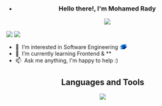 - <h3 align="center">
      Hello there!, I'm Mohamed Rady
  </h3>
  <p align="center">
      <a href="https://github.com/DenverCoder1/readme-typing-svg"><img
              src="https://readme-typing-svg.herokuapp.com/?lines=Front%20End%20Developer;Software%20Engineer;Always%20learning%20.%20.%20.&font=Fira%20Code&center=true&width=440&height=45&color=f75c7e&vCenter=true&size=22"></a>
  </p>

[![](https://img.shields.io/badge/website-000000?style=for-the-badge&logo=About&logoColor=red)](https://portfolio-mohamed-radys-projects-b9f427a8.vercel.app/)
[![](https://img.shields.io/badge/LinkedIn-0077B5?style=for-the-badge&logo=linkedin&logoColor=white)](https://www.linkedin.com/in/mohamed-rady-504192289)

- :office: &nbsp;I’m interested in Software Engineering <img src="./assets/logos/Instabug-Logo.png" width="20"
    draggable="false"></img>
- :seedling: &nbsp;I’m currently learning Frontend & \*\*
- :mailbox: &nbsp;Ask me anything, I'm happy to help :)

<h2 align="center">
    Languages and Tools
</h2>
<p align="center">
  <img src="https://skillicons.dev/icons?i=html,css,sass,tailwind,js,ts,next,react,reactnative,redux,firebase,git&perline=8" />
</p>

<!---
amrbahnas/amrbahnas is a ✨ special ✨ repository because its `README.md` (this file) appears on your GitHub profile.
You can click the Preview link to take a look at your changes.
--->
